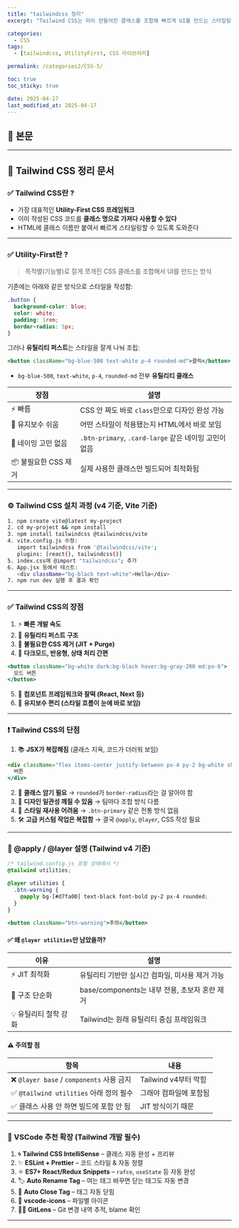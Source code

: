 ```yaml
---
title: "tailwindcss 정리"
excerpt: "Tailwind CSS는 미리 만들어진 클래스를 조합해 빠르게 UI를 만드는 스타일링 도구예요. 설치 방법부터 장단점을 정리해봤습니다."

categories:
  - CSS
tags:
  - [tailwindcss, UtilityFirst, CSS 라이브러리]

permalink: /categories2/CSS-5/

toc: true
toc_sticky: true

date: 2025-04-17
last_modified_at: 2025-04-17
---
```


## 🦥 본문

---

## 🌟 Tailwind CSS 정리 문서

### ✅ Tailwind CSS란 ?

- 가장 대표적인 **Utility-First CSS 프레임워크**
- 이미 작성된 CSS 코드를 **클래스 명으로 가져다 사용할 수 있다**
- HTML에 클래스 이름만 붙여서 빠르게 스타일링할 수 있도록 도와준다

---

### ✅ Utility-First란 ?

> 목적별(기능별)로 잘게 쪼개진 CSS 클래스를 조합해서 UI를 만드는 방식

기존에는 아래와 같은 방식으로 스타일을 작성함:

```css
.button {
  background-color: blue;
  color: white;
  padding: 1rem;
  border-radius: 5px;
}
```

그러나 **유틸리티 퍼스트**는 스타일을 잘게 나눠 조립:

```jsx
<button className="bg-blue-500 text-white p-4 rounded-md">클릭</button>
```

- `bg-blue-500`, `text-white`, `p-4`, `rounded-md` 전부 **유틸리티 클래스**

| 장점                 | 설명                                                  |
| -------------------- | ----------------------------------------------------- |
| ⚡ 빠름              | CSS 안 짜도 바로 `class`만으로 디자인 완성 가능       |
| 🔧 유지보수 쉬움     | 어떤 스타일이 적용됐는지 HTML에서 바로 보임           |
| 🤔 네이밍 고민 없음  | `.btn-primary`, `.card-large` 같은 네이밍 고민이 없음 |
| 📦 불필요한 CSS 제거 | 실제 사용한 클래스만 빌드되어 최적화됨                |

---

### ⚙️ Tailwind CSS 설치 과정 (v4 기준, Vite 기준)

```bash
1. npm create vite@latest my-project
2. cd my-project && npm install
3. npm install tailwindcss @tailwindcss/vite
4. vite.config.js 수정:
   import tailwindcss from '@tailwindcss/vite';
   plugins: [react(), tailwindcss()]
5. index.css에 @import "tailwindcss"; 추가
6. App.jsx 등에서 테스트:
   <div className="bg-black text-white">Hello</div>
7. npm run dev 실행 후 결과 확인
```

---

### ✅ Tailwind CSS의 장점

1. ⚡ **빠른 개발 속도**
2. 🧱 **유틸리티 퍼스트 구조**
3. 🧹 **불필요한 CSS 제거 (JIT + Purge)**
4. 🌙 **다크모드, 반응형, 상태 처리 간편**

```jsx
<button className="bg-white dark:bg-black hover:bg-gray-200 md:px-6">
  모드 버튼
</button>
```

5. 🔄 **컴포넌트 프레임워크와 찰떡 (React, Next 등)**
6. 🧘 **유지보수 편리 (스타일 흐름이 눈에 바로 보임)**

---

### ❗ Tailwind CSS의 단점

1. 📚 **JSX가 복잡해짐** (클래스 지옥, 코드가 더러워 보임)

```jsx
<div className="flex items-center justify-between px-4 py-2 bg-white shadow rounded-lg text-sm font-medium text-gray-700 hover:text-blue-500 hover:bg-gray-100 transition duration-150 ease-in-out">
  버튼
</div>
```

2. 🧠 **클래스 암기 필요** → `rounded`가 `border-radius`라는 걸 알아야 함
3. 🎨 **디자인 일관성 깨질 수 있음** → 팀마다 조합 방식 다름
4. 🔁 **스타일 재사용 어려움** → `.btn-primary` 같은 전통 방식 없음
5. 🛠 **고급 커스텀 작업은 복잡함** → 결국 `@apply`, `@layer`, CSS 작성 필요

---

### 🧵 @apply / @layer 설명 (Tailwind v4 기준)

```css
/* tailwind.config.js 포함 상태에서 */
@tailwind utilities;

@layer utilities {
  .btn-warning {
    @apply bg-[#d7fa00] text-black font-bold py-2 px-4 rounded;
  }
}
```

```jsx
<button className="btn-warning">주의</button>
```

#### ✅ 왜 `@layer utilities`만 남았을까?

| 이유                  | 설명                                            |
| --------------------- | ----------------------------------------------- |
| ⚡ JIT 최적화         | 유틸리티 기반만 실시간 컴파일, 미사용 제거 가능 |
| 🧩 구조 단순화        | base/components는 내부 전용, 초보자 혼란 제거   |
| 💡 유틸리티 철학 강화 | Tailwind는 원래 유틸리티 중심 프레임워크        |

#### ⚠️ 주의할 점

| 항목                                      | 내용                   |
| ----------------------------------------- | ---------------------- |
| ❌ `@layer base` / `components` 사용 금지 | Tailwind v4부터 막힘   |
| ✅ `@tailwind utilities` 아래 정의 필수   | 그래야 컴파일에 포함됨 |
| ✅ 클래스 사용 안 하면 빌드에 포함 안 됨  | JIT 방식이기 때문      |

---

### 🧩 VSCode 추천 확장 (Tailwind 개발 필수)

1. 🌀 **Tailwind CSS IntelliSense** – 클래스 자동 완성 + 프리뷰
2. ✨ **ESLint + Prettier** – 코드 스타일 & 자동 정렬
3. ⚛️ **ES7+ React/Redux Snippets** – `rafce`, `useState` 등 자동 완성
4. 🏷️ **Auto Rename Tag** – 여는 태그 바꾸면 닫는 태그도 자동 변경
5. 🧲 **Auto Close Tag** – 태그 자동 닫힘
6. 🎨 **vscode-icons** – 파일별 아이콘
7. 🕵️‍♂️ **GitLens** – Git 변경 내역 추적, blame 확인

---
